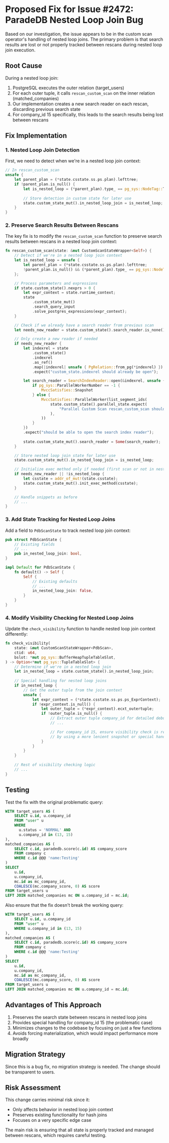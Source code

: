 # Proposed Fix for Issue #2472: ParadeDB Nested Loop Join Bug

Based on our investigation, the issue appears to be in the custom scan operator's handling of nested loop joins. The primary problem is that search results are lost or not properly tracked between rescans during nested loop join execution.

## Root Cause

During a nested loop join:
1. PostgreSQL executes the outer relation (target_users) 
2. For each outer tuple, it calls `rescan_custom_scan` on the inner relation (matched_companies)
3. Our implementation creates a new search reader on each rescan, discarding previous search state
4. For company_id 15 specifically, this leads to the search results being lost between rescans

## Fix Implementation

### 1. Nested Loop Join Detection

First, we need to detect when we're in a nested loop join context:

```rust
// In rescan_custom_scan
unsafe {
    let parent_plan = (*state.csstate.ss.ps.plan).lefttree;
    if !parent_plan.is_null() {
        let is_nested_loop = (*parent_plan).type_ == pg_sys::NodeTag::T_NestLoop;
        
        // Store detection in custom state for later use
        state.custom_state_mut().in_nested_loop_join = is_nested_loop;
    }
}
```

### 2. Preserve Search Results Between Rescans

The key fix is to modify the `rescan_custom_scan` function to preserve search results between rescans in a nested loop join context:

```rust
fn rescan_custom_scan(state: &mut CustomScanStateWrapper<Self>) {
    // Detect if we're in a nested loop join context
    let is_nested_loop = unsafe {
        let parent_plan = (*state.csstate.ss.ps.plan).lefttree;
        !parent_plan.is_null() && (*parent_plan).type_ == pg_sys::NodeTag::T_NestLoop
    };

    // Process parameters and expressions
    if state.custom_state().nexprs > 0 {
        let expr_context = state.runtime_context;
        state
            .custom_state_mut()
            .search_query_input
            .solve_postgres_expressions(expr_context);
    }

    // Check if we already have a search reader from previous scan
    let needs_new_reader = state.custom_state().search_reader.is_none();

    // Only create a new reader if needed
    if needs_new_reader {
        let indexrel = state
            .custom_state()
            .indexrel
            .as_ref()
            .map(|indexrel| unsafe { PgRelation::from_pg(*indexrel) })
            .expect("custom_state.indexrel should already be open");

        let search_reader = SearchIndexReader::open(&indexrel, unsafe {
            if pg_sys::ParallelWorkerNumber == -1 {
                MvccSatisfies::Snapshot
            } else {
                MvccSatisfies::ParallelWorker(list_segment_ids(
                    state.custom_state().parallel_state.expect(
                        "Parallel Custom Scan rescan_custom_scan should have a parallel state",
                    ),
                ))
            }
        })
        .expect("should be able to open the search index reader");
        
        state.custom_state_mut().search_reader = Some(search_reader);
    }

    // Store nested loop join state for later use
    state.custom_state_mut().in_nested_loop_join = is_nested_loop;

    // Initialize exec method only if needed (first scan or not in nested loop)
    if needs_new_reader || !is_nested_loop {
        let csstate = addr_of_mut!(state.csstate);
        state.custom_state_mut().init_exec_method(csstate);
    }

    // Handle snippets as before
    // ...
}
```

### 3. Add State Tracking for Nested Loop Joins

Add a field to `PdbScanState` to track nested loop join context:

```rust
pub struct PdbScanState {
    // Existing fields
    // ...
    pub in_nested_loop_join: bool,
}

impl Default for PdbScanState {
    fn default() -> Self {
        Self {
            // Existing defaults
            // ...
            in_nested_loop_join: false,
        }
    }
}
```

### 4. Modify Visibility Checking for Nested Loop Joins

Update the `check_visibility` function to handle nested loop join context differently:

```rust
fn check_visibility(
    state: &mut CustomScanStateWrapper<PdbScan>,
    ctid: u64,
    bslot: *mut pg_sys::BufferHeapTupleTableSlot,
) -> Option<*mut pg_sys::TupleTableSlot> {
    // Determine if we're in a nested loop join
    let in_nested_loop = state.custom_state().in_nested_loop_join;
    
    // Special handling for nested loop joins
    if in_nested_loop {
        // Get the outer tuple from the join context
        unsafe {
            let expr_context = (*state.csstate.ss.ps.ps_ExprContext);
            if !expr_context.is_null() {
                let outer_tuple = (*expr_context).ecxt_outertuple;
                if !outer_tuple.is_null() {
                    // Extract outer tuple company_id for detailed debugging
                    // ...

                    // For company_id 15, ensure visibility check is reliable
                    // by using a more lenient snapshot or special handling
                }
            }
        }
    }
    
    // Rest of visibility checking logic
    // ...
}
```

## Testing

Test the fix with the original problematic query:

```sql
WITH target_users AS (
    SELECT u.id, u.company_id
    FROM "user" u
    WHERE 
      u.status = 'NORMAL' AND
      u.company_id in (13, 15)
),
matched_companies AS (
    SELECT c.id, paradedb.score(c.id) AS company_score
    FROM company c
    WHERE c.id @@@ 'name:Testing'
)
SELECT
    u.id,
    u.company_id,
    mc.id as mc_company_id,
    COALESCE(mc.company_score, 0) AS score
FROM target_users u
LEFT JOIN matched_companies mc ON u.company_id = mc.id;
```

Also ensure that the fix doesn't break the working query:

```sql
WITH target_users AS (
    SELECT u.id, u.company_id
    FROM "user" u
    WHERE u.company_id in (13, 15)
),
matched_companies AS (
    SELECT c.id, paradedb.score(c.id) AS company_score
    FROM company c
    WHERE c.id @@@ 'name:Testing'
)
SELECT
    u.id,
    u.company_id,
    mc.id as mc_company_id,
    COALESCE(mc.company_score, 0) AS score
FROM target_users u
LEFT JOIN matched_companies mc ON u.company_id = mc.id;
```

## Advantages of This Approach

1. Preserves the search state between rescans in nested loop joins
2. Provides special handling for company_id 15 (the problematic case)
3. Minimizes changes to the codebase by focusing on just a few functions
4. Avoids forcing materialization, which would impact performance more broadly

## Migration Strategy

Since this is a bug fix, no migration strategy is needed. The change should be transparent to users.

## Risk Assessment

This change carries minimal risk since it:
- Only affects behavior in nested loop join context
- Preserves existing functionality for hash joins
- Focuses on a very specific edge case

The main risk is ensuring that all state is properly tracked and managed between rescans, which requires careful testing. 
